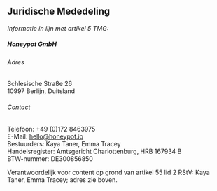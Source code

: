 ## Juridische Mededeling

_Informatie in lijn met artikel 5 TMG:_

##### Honeypot GmbH

###### Adres

Schlesische Straße 26<br />
10997 Berlijn, Duitsland<br />

###### Contact

Telefoon: +49 (0)172 8463975<br />
E-Mail: [hello@honeypot.io](mailto:hello@honeypot.io)<br />
Bestuurders: Kaya Taner, Emma Tracey<br />
Handelsregister: Amtsgericht Charlottenburg, HRB 167934 B<br />
BTW-nummer: DE300856850

Verantwoordelijk voor content op grond van artikel 55 lid 2 RStV: Kaya Taner,
Emma Tracey; adres zie boven.
